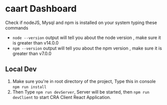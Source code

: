 # caart Dashboard

Check if nodeJS, Mysql and npm is installed on your system typing these commands

- `node --version` output will tell you about the node version , make sure it is greater than v14.0.0
- `npm --version` output will tell you about the npm version , make sure it is greater than v7.0.0

## Local Dev

1. Make sure you're in root directory of the project, Type this in console `npm run install`
2. Then Type `npm run devServer`, Server will be started, then `npm run devClient` to start CRA Client React Application.
